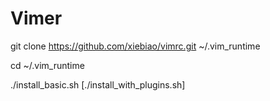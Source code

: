 Vimer
===========

git clone https://github.com/xiebiao/vimrc.git ~/.vim_runtime

cd ~/.vim_runtime

./install_basic.sh [./install_with_plugins.sh]
